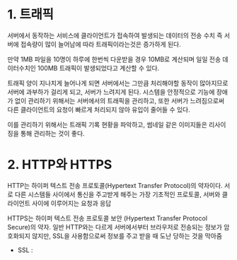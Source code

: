 <h1> 1. 트래픽 </h1>

서버에서 동작하는 서비스에 클라이언트가 접속하여 발생되는 데이터의 전송 수치 즉 서버에 접속량이 많이 늘어남에 따라 트래픽이라는것은 증가하게 된다.

만약 1MB 파일을 10명이 하루에 한번씩 다운받을 경우 10MB로 계산되며 일일 전송 데이터수치인 100MB 트래픽이 발생되었다고 계산할 수 있다.

트래픽 양이 지나치게 늘어나게 되면 서버에서는 그만큼 처리해야할 동작이 많아지므로 서버에 과부하가 걸리게 되고, 서버가 느려지게 된다.
시스템을 안정적으로 기능에 장애가 없이 관리하기 위해서는 서버에서의 트래픽을 관리하고, 또한 서버가 느려짐으로써 다른 클라이언트의 요청이 빠르게 처리되지 않아 유입이 줄어들 수 있다.

이를 관리하기 위해서는 트래픽 기록 현황을 파악하고, 썸네일 같은 이미지들은 리사이징을 통해 관리하는 것이 좋다.


<h1> 2. HTTP와 HTTPS </h1>

HTTP는 하이퍼 텍스트 전송 프로토콜(Hypertext Transfer Protocol)의 약자이다. 서로 다른 시스템들 사이에서 통신을 주고받게 해주는 가장 기초적인 프로토콜, 서버와 클라이언트 사이에 이루어지는 요청과 응답

HTTPS는 하이퍼 텍스트 전송 프로토콜 보안 (Hypertext Transfer Protocol Secure)의 약자. 일반 HTTP와는 다르게 서버에서부터 브라우저로 전송되는 정보가 암호화되지 않지만, SSL을 사용함으로써 정보를 주고 받을 때 도난 당하는 것을 막아줌

* SSL :
